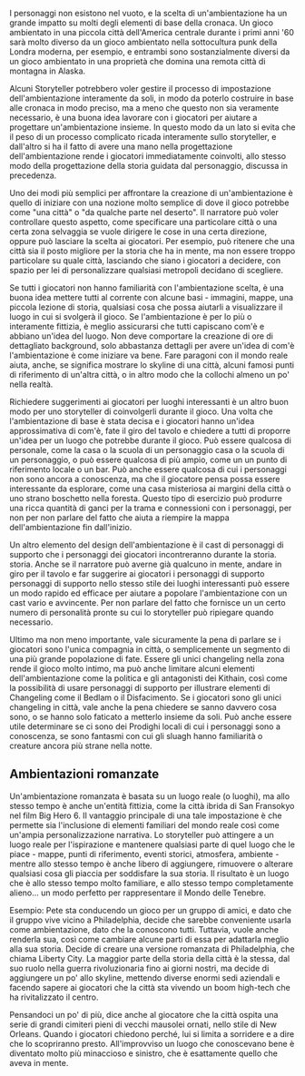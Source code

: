 I personaggi non esistono nel vuoto, e la scelta di un'ambientazione ha un grande impatto su molti degli elementi di base della cronaca. Un gioco ambientato in una piccola città dell'America centrale durante i primi anni '60 sarà molto diverso da un gioco ambientato nella sottocultura punk della Londra moderna, per esempio, e entrambi sono sostanzialmente diversi da un gioco ambientato in una proprietà che domina una remota città di montagna in Alaska.

Alcuni Storyteller potrebbero voler gestire il processo di impostazione dell'ambientazione interamente da soli, in modo da poterlo costruire in base alle cronaca in modo preciso, ma a meno che questo non sia veramente necessario, è una buona idea lavorare con i giocatori per aiutare a progettare un'ambientazione insieme. In questo modo da un lato si evita che il peso di un processo complicato ricada interamente sullo storyteller, e dall'altro si ha il fatto di avere una mano nella progettazione dell'ambientazione rende i giocatori immediatamente coinvolti, allo stesso modo della progettazione della storia guidata dal personaggio, discussa in precedenza.

Uno dei modi più semplici per affrontare la creazione di un'ambientazione è quello di iniziare con una nozione molto semplice di dove il gioco potrebbe come "una città" o "da qualche parte nel deserto". Il narratore può voler controllare questo aspetto, come specificare una particolare città o una certa zona selvaggia se vuole dirigere le cose in una certa direzione, oppure può lasciare la scelta ai giocatori. Per esempio, può ritenere che una città sia il posto migliore per la storia che ha in mente, ma non essere troppo particolare su quale città, lasciando che siano i giocatori a decidere, con spazio per lei di personalizzare qualsiasi metropoli decidano di scegliere.

Se tutti i giocatori non hanno familiarità con l'ambientazione scelta, è una buona idea mettere tutti al corrente con alcune basi - immagini, mappe, una piccola lezione di storia, qualsiasi cosa che possa aiutarli a visualizzare il luogo in cui si svolgerà il gioco. Se l'ambientazione è per lo più o interamente fittizia, è meglio assicurarsi che tutti capiscano com'è e abbiano un'idea del luogo. Non deve comportare la creazione di ore di dettagliato background, solo abbastanza dettagli per avere un'idea di com'è l'ambientazione è come iniziare va bene. Fare paragoni con il mondo reale aiuta, anche, se significa mostrare lo skyline di una città, alcuni famosi punti di riferimento di un'altra città, o in altro modo che la collochi almeno un po' nella realtà.

Richiedere suggerimenti ai giocatori per luoghi interessanti è un altro buon modo per uno storyteller di coinvolgerli durante il gioco. Una volta che l'ambientazione di base è stata decisa e i giocatori hanno un'idea approssimativa di com'è, fate il giro del tavolo e chiedere a tutti di proporre un'idea per un luogo che potrebbe durante il gioco. Può essere qualcosa di personale, come la casa o la scuola di un personaggio casa o la scuola di un personaggio, o può essere qualcosa di più ampio, come un un punto di riferimento locale o un bar. Può anche essere qualcosa di cui i personaggi non sono ancora a conoscenza, ma che il giocatore pensa possa essere interessante da esplorare, come una casa misteriosa ai margini della città o uno strano boschetto nella foresta. Questo tipo di esercizio può produrre una ricca quantità di ganci per la trama e connessioni con i personaggi, per non per non parlare del fatto che aiuta a riempire la mappa dell'ambientazione fin dall'inizio.

Un altro elemento del design dell'ambientazione è il cast di personaggi di supporto che i personaggi dei giocatori incontreranno durante la storia. storia. Anche se il narratore può averne già qualcuno in mente, andare in giro per il tavolo e far suggerire ai giocatori i personaggi di supporto personaggi di supporto nello stesso stile dei luoghi interessanti può essere un modo rapido ed efficace per aiutare a popolare l'ambientazione con un cast vario e avvincente. Per non parlare del fatto che fornisce un un certo numero di personalità pronte su cui lo storyteller può ripiegare quando necessario.

Ultimo ma non meno importante, vale sicuramente la pena di parlare se i giocatori sono l'unica compagnia in città, o semplicemente un segmento di una più grande popolazione di fate. Essere gli unici changeling nella zona rende il gioco molto intimo, ma può anche limitare alcuni elementi dell'ambientazione come la politica e gli antagonisti dei Kithain, così come la possibilità di usare personaggi di supporto per illustrare elementi di Changeling come il Bedlam o il Disfacimento. Se i giocatori sono gli unici changeling in città, vale anche la pena chiedere se sanno davvero cosa sono, o se hanno solo faticato a metterlo insieme da soli. Può anche essere utile determinare se ci sono dei Prodighi locali di cui i personaggi sono a conoscenza, se sono fantasmi con cui gli sluagh hanno familiarità o creature ancora più strane nella notte.

## Ambientazioni romanzate
Un'ambientazione romanzata è basata su un luogo reale (o luoghi), ma allo stesso tempo è anche un'entità fittizia, come la città ibrida di San Fransokyo nel film Big Hero 6. Il vantaggio principale di una tale impostazione è che permette sia l'inclusione di elementi familiari del mondo reale così come un'ampia personalizzazione narrativa. Lo storyteller può attingere a un luogo reale per l'ispirazione e mantenere qualsiasi parte di quel luogo che le piace - mappe, punti di riferimento, eventi storici, atmosfera, ambiente - mentre allo stesso tempo è anche libero di aggiungere, rimuovere o alterare qualsiasi cosa gli piaccia per soddisfare la sua storia. Il risultato è un luogo che è allo stesso tempo molto familiare, e allo stesso tempo completamente alieno… un modo perfetto per rappresentare il Mondo delle Tenebre.

Esempio: Pete sta conducendo un gioco per un gruppo di amici, e dato che il gruppo vive vicino a Philadelphia, decide che sarebbe conveniente usarla come ambientazione, dato che la conoscono tutti. Tuttavia, vuole anche renderla sua, così come cambiare alcune parti di essa per adattarla meglio alla sua storia. Decide di creare una versione romanzata di Philadelphia, che chiama Liberty City. La maggior parte della storia della città è la stessa, dal suo ruolo nella guerra rivoluzionaria fino ai giorni nostri, ma decide di aggiungere un po' allo skyline, mettendo diverse enormi sedi aziendali e facendo sapere ai giocatori che la città sta vivendo un boom high-tech che ha rivitalizzato il centro.

Pensandoci un po' di più, dice anche al giocatore che la città ospita una serie di grandi cimiteri pieni di vecchi mausolei ornati, nello stile di New Orleans. Quando i giocatori chiedono perché, lui si limita a sorridere e a dire che lo scopriranno presto. All'improvviso un luogo che conoscevano bene è diventato molto più minaccioso e sinistro, che è esattamente quello che aveva in mente.